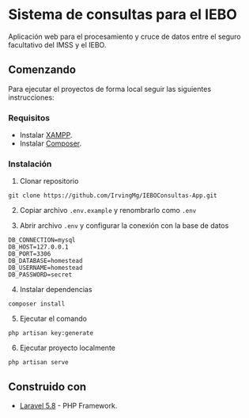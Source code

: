 # Sistema de consultas para el IEBO
Aplicación web para el procesamiento y cruce de datos entre el seguro facultativo del IMSS y el IEBO.

## Comenzando
Para ejecutar el proyectos de forma local seguir las siguientes instrucciones:

### Requisitos
* Instalar [XAMPP](https://www.apachefriends.org/es/index.html).
* Instalar [Composer](https://getcomposer.org/).

### Instalación
1. Clonar repositorio
```
git clone https://github.com/IrvingMg/IEBOConsultas-App.git
```

2. Copiar archivo `.env.example` y renombrarlo como `.env`

3. Abrir archivo `.env` y configurar la conexión con la base de datos 
```
DB_CONNECTION=mysql
DB_HOST=127.0.0.1
DB_PORT=3306
DB_DATABASE=homestead
DB_USERNAME=homestead
DB_PASSWORD=secret
```

4. Instalar dependencias
```
composer install
```

5. Ejecutar el comando
```
php artisan key:generate
```

6. Ejecutar proyecto localmente
```
php artisan serve
```

## Construido con
* [Laravel 5.8](https://laravel.com) - PHP Framework.